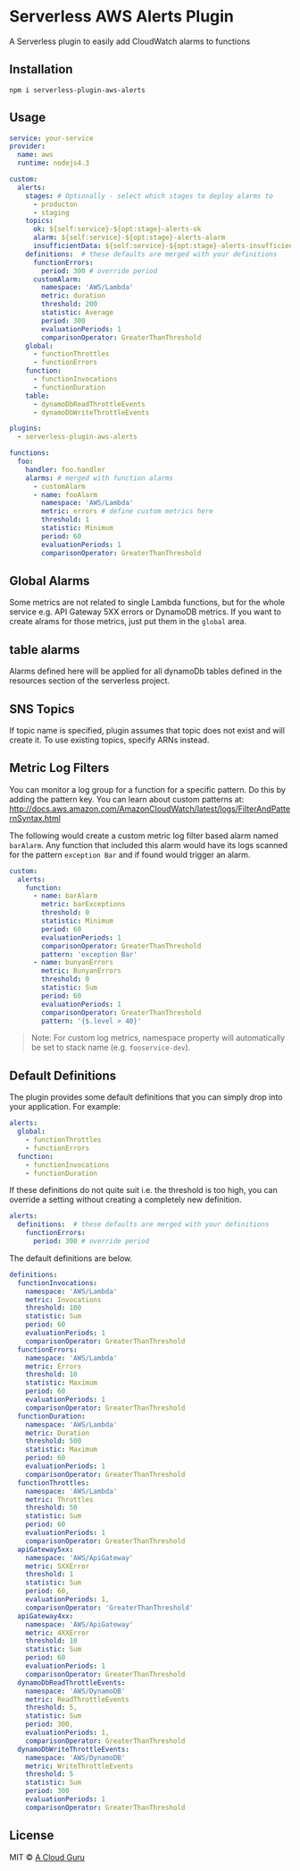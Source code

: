 # Serverless AWS Alerts Plugin

A Serverless plugin to easily add CloudWatch alarms to functions

## Installation
`npm i serverless-plugin-aws-alerts`

## Usage

```yaml
service: your-service
provider:
  name: aws
  runtime: nodejs4.3

custom:
  alerts:
    stages: # Optionally - select which stages to deploy alarms to
      - producton
      - staging
    topics:
      ok: ${self:service}-${opt:stage}-alerts-ok
      alarm: ${self:service}-${opt:stage}-alerts-alarm
      insufficientData: ${self:service}-${opt:stage}-alerts-insufficientData
    definitions:  # these defaults are merged with your definitions
      functionErrors:
        period: 300 # override period
      customAlarm:
        namespace: 'AWS/Lambda'
        metric: duration
        threshold: 200
        statistic: Average
        period: 300
        evaluationPeriods: 1
        comparisonOperator: GreaterThanThreshold
    global:
      - functionThrottles
      - functionErrors
    function:
      - functionInvocations
      - functionDuration
    table:
      - dynamoDbReadThrottleEvents
      - dynamoDbWriteThrottleEvents

plugins:
  - serverless-plugin-aws-alerts

functions:
  foo:
    handler: foo.handler
    alarms: # merged with function alarms
      - customAlarm
      - name: fooAlarm
        namespace: 'AWS/Lambda'
        metric: errors # define custom metrics here
        threshold: 1
        statistic: Minimum
        period: 60
        evaluationPeriods: 1
        comparisonOperator: GreaterThanThreshold
```

## Global Alarms
Some metrics are not related to single Lambda functions, but for the whole service e.g. API Gateway 5XX errors or DynamoDB metrics. If you want to create alrams for those metrics, just put them in the `global` area.

## table alarms
Alarms defined here will be applied for all dynamoDb tables defined in the resources section of the serverless project.

## SNS Topics

If topic name is specified, plugin assumes that topic does not exist and will create it. To use existing topics, specify ARNs instead.

## Metric Log Filters
You can monitor a log group for a function for a specific pattern. Do this by adding the pattern key.
You can learn about custom patterns at: http://docs.aws.amazon.com/AmazonCloudWatch/latest/logs/FilterAndPatternSyntax.html

The following would create a custom metric log filter based alarm named `barAlarm`. Any function that included this alarm would have its logs scanned for the pattern `exception Bar` and if found would trigger an alarm.

```yaml
custom:
  alerts:
    function:
      - name: barAlarm
        metric: barExceptions
        threshold: 0
        statistic: Minimum
        period: 60
        evaluationPeriods: 1
        comparisonOperator: GreaterThanThreshold
        pattern: 'exception Bar'
      - name: bunyanErrors
        metric: BunyanErrors
        threshold: 0
        statistic: Sum
        period: 60
        evaluationPeriods: 1
        comparisonOperator: GreaterThanThreshold
        pattern: '{$.level > 40}'
```

> Note: For custom log metrics, namespace property will automatically be set to stack name (e.g. `fooservice-dev`).

## Default Definitions
The plugin provides some default definitions that you can simply drop into your application. For example:

```yaml
alerts:
  global:
    - functionThrottles
    - functionErrors
  function:
    - functionInvocations
    - functionDuration
```

If these definitions do not quite suit i.e. the threshold is too high, you can override a setting without
creating a completely new definition.

```yaml
alerts:
  definitions:  # these defaults are merged with your definitions
    functionErrors:
      period: 300 # override period
```

The default definitions are below.

```yaml
definitions:
  functionInvocations:
    namespace: 'AWS/Lambda'
    metric: Invocations
    threshold: 100
    statistic: Sum
    period: 60
    evaluationPeriods: 1
    comparisonOperator: GreaterThanThreshold
  functionErrors:
    namespace: 'AWS/Lambda'
    metric: Errors
    threshold: 10
    statistic: Maximum
    period: 60
    evaluationPeriods: 1
    comparisonOperator: GreaterThanThreshold
  functionDuration:
    namespace: 'AWS/Lambda'
    metric: Duration
    threshold: 500
    statistic: Maximum
    period: 60
    evaluationPeriods: 1
    comparisonOperator: GreaterThanThreshold
  functionThrottles:
    namespace: 'AWS/Lambda'
    metric: Throttles
    threshold: 50
    statistic: Sum
    period: 60
    evaluationPeriods: 1
    comparisonOperator: GreaterThanThreshold
  apiGateway5xx:
    namespace: 'AWS/ApiGateway'
    metric: 5XXError
    threshold: 1
    statistic: Sum
    period: 60,
    evaluationPeriods: 1,
    comparisonOperator: 'GreaterThanThreshold'
  apiGateway4xx:
    namespace: 'AWS/ApiGateway'
    metric: 4XXError
    threshold: 10
    statistic: Sum
    period: 60
    evaluationPeriods: 1
    comparisonOperator: GreaterThanThreshold
  dynamoDbReadThrottleEvents:
    namespace: 'AWS/DynamoDB'
    metric: ReadThrottleEvents
    threshold: 5,
    statistic: Sum
    period: 300,
    evaluationPeriods: 1,
    comparisonOperator: GreaterThanThreshold
  dynamoDbWriteThrottleEvents:
    namespace: 'AWS/DynamoDB'
    metric: WriteThrottleEvents
    threshold: 5
    statistic: Sum
    period: 300
    evaluationPeriods: 1
    comparisonOperator: GreaterThanThreshold
```

## License
MIT © [A Cloud Guru](https://acloud.guru/)
